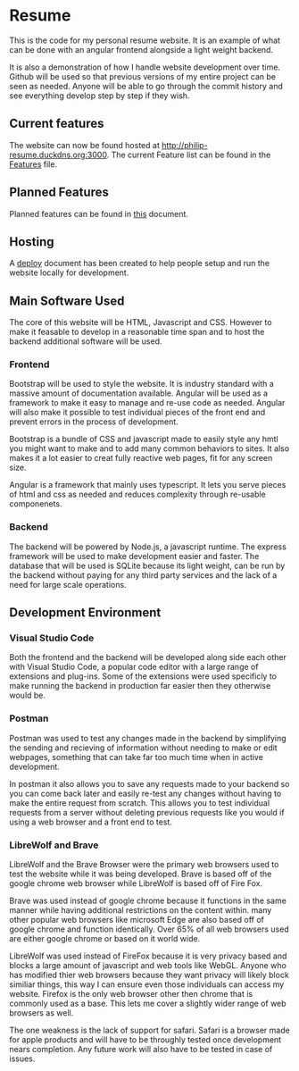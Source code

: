 # Resume
This is the code for my personal resume website. It is an example of what can be done with an angular frontend alongside a light weight backend. 

It is also a demonstration of how I handle website development over time.  Github will be used so that previous versions of my entire project can be seen as needed. Anyone will be able to go through the commit history and see everything develop step by step if they wish.

## Current features
The website can now be found hosted at http://philip-resume.duckdns.org:3000. 
The current Feature list can be found in the [Features](Features.md) file.

## Planned Features
Planned features can be found in [this](Planned_Features.md) document.

## Hosting
A [deploy](Deploy.md) document has been created to help people setup and run the website locally for development.

## Main Software Used
The core of this website will be HTML, Javascript and CSS. However to make it feasable to develop in a reasonable time span and to host the backend additional software will be used.
### Frontend
Bootstrap will be used to style the website. It is industry standard with a massive amount of documentation available. Angular will be used as a framework to make it easy to manage and re-use code as needed. Angular will also make it possible to test individual pieces of the front end and prevent errors in the process of development.

Bootstrap is a bundle of CSS and javascript made to easily style any hmtl you might want to make and to add many common behaviors to sites. It also makes it a lot easier to creat fully reactive web pages, fit for any screen size.

Angular is a framework that mainly uses typescript. It lets you serve pieces of html and css as needed and reduces complexity through re-usable componenets.
### Backend
The backend will be powered by Node.js, a javascript runtime.  The express framework will be used to make development easier and faster. The database that will be used is SQLite because its light weight, can be run by the backend without paying for any third party services and the lack of a need for large scale operations. 

## Development Environment
### Visual Studio Code
Both the frontend and the backend will be developed along side each other with Visual Studio Code, a popular code editor with a large range of extensions and plug-ins. Some of the extensions were used specificly to make running the backend in production far easier then they otherwise would be.

### Postman
Postman was used to test any changes made in the backend by simplifying the sending and recieving of information without needing to make or edit webpages, something that can take far too much time when in active development.

In postman it also allows you to save any requests made to your backend so you can come back later and easily re-test any changes without having to make the entire request from scratch. This allows you to test individual requests from a server without deleting previous requests like you would if using a web browser and a front end to test.

### LibreWolf and Brave
LibreWolf and the Brave Browser were the primary web browsers used to test the website while it was being developed. Brave is based off of the google chrome web browser while LibreWolf is based off of Fire Fox. 

Brave was used instead of google chrome because it functions in the same manner while having additional restrictions on the content within. many other popular web browsers like microsoft Edge are also based off of google chrome and function identically. Over 65% of all web browsers used are either google chrome or based on it world wide.

LibreWolf was used instead of FireFox because it is very privacy based and blocks a large amount of javascript and web tools like WebGL. Anyone who has modified thier web browsers because they want privacy will likely block similiar things, this way I can ensure even those individuals can access my website. Firefox is the only web browser other then chrome that is commonly used as a base. This lets me cover a slightly wider range of web browsers as well. 

The one weakness is the lack of support for safari. Safari is a browser made for apple products and will have to be throughly tested once development nears completion. Any future work will also have to be tested in case of issues.